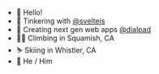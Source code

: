 * :wave: Hello!
* :wrench: Tinkering with [@sveltejs](https://github.com/sveltejs)
* :rocket: Creating next gen web apps [@dialpad](https://www.dialpad.com/)
* :man_cartwheeling: Climbing in Squamish, CA
* :skier: Skiing in Whistler, CA
* :man: He / Him
